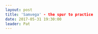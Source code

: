 ```yaml
---
layout: post
title: 'Samvega' - the spur to practice
date: 2017-05-31 19:30:00
leader: Pat 
---
```

